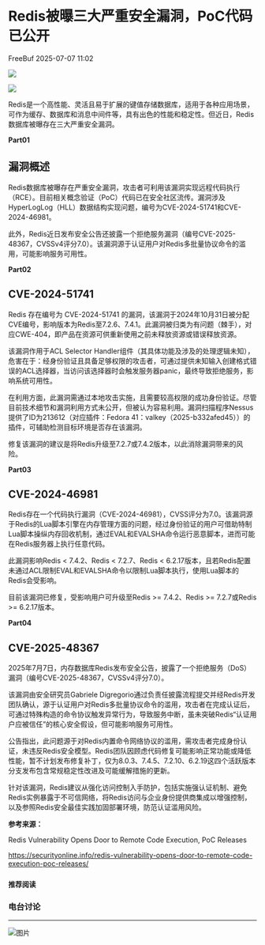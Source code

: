 #  Redis被曝三大严重安全漏洞，PoC代码已公开  
 FreeBuf   2025-07-07 11:02  
  
![](https://mmbiz.qpic.cn/mmbiz_gif/qq5rfBadR38jUokdlWSNlAjmEsO1rzv3srXShFRuTKBGDwkj4gvYy34iajd6zQiaKl77Wsy9mjC0xBCRg0YgDIWg/640?wx_fmt=gif "")  
  
  
![](https://mmbiz.qpic.cn/mmbiz_png/qq5rfBadR3iccHKkcenMzvkibHR8MbiaVBk8u3fNnJ4iay2Cn6a4PqhRy4qgksg1NajGo5HeibQaQ0zf1wxwOxVIPUA/640?wx_fmt=png&from=appmsg "")  
  
  
Redis是一个高性能、灵活且易于扩展的键值存储数据库，适用于各种应用场景，可作为缓存、数据库和消息中间件等，具有出色的性能和稳定性。但近日，Redis数据库被曝存在三大严重安全漏洞。  
  
  
**Part01**  
## 漏洞概述  
  
  
Redis数据库被曝存在严重安全漏洞，攻击者可利用该漏洞实现远程代码执行（RCE）。目前相关概念验证（PoC）代码已在安全社区流传。漏洞涉及HyperLogLog（HLL）数据结构实现问题，编号为CVE-2024-51741和CVE-2024-46981。  
  
  
此外，Redis近日发布安全公告还披露一个拒绝服务漏洞（编号CVE-2025-48367，CVSSv4评分7.0）。该漏洞源于认证用户对Redis多批量协议命令的滥用，可能影响服务可用性。  
  
  
**Part02**  
## CVE-2024-51741  
  
  
Redis 存在编号为 CVE-2024-51741 的漏洞，该漏洞于2024年10月31日被分配CVE编号，影响版本为Redis至7.2.6、7.4.1。此漏洞被归类为有问题（棘手），对应CWE-404，即产品在资源可供重新使用之前未释放资源或错误释放资源。  
  
  
该漏洞作用于ACL Selector Handler组件（其具体功能及涉及的处理逻辑未知），危害在于：经身份验证且具备足够权限的攻击者，可通过提供未知输入创建格式错误的ACL选择器，当访问该选择器时会触发服务器panic，最终导致拒绝服务，影响系统可用性。  
  
  
在利用方面，此漏洞需通过本地攻击实施，且需要较高权限的成功身份验证。尽管目前技术细节和漏洞利用方式未公开，但被认为容易利用。漏洞扫描程序Nessus提供了ID为213612（对应插件：Fedora 41：valkey（2025-b332afed45））的插件，可辅助检测目标环境是否存在该漏洞。  
  
  
修复该漏洞的建议是将Redis升级至7.2.7或7.4.2版本，以此消除漏洞带来的风险。  
  
  
**Part03**  
## CVE-2024-46981  
  
  
Redis存在一个代码执行漏洞（CVE-2024-46981），CVSS评分为7.0。该漏洞源于Redis的Lua脚本引擎在内存管理方面的问题，经过身份验证的用户可借助特制Lua脚本操纵内存回收机制，通过EVAL和EVALSHA命令运行恶意脚本，进而可能在Redis服务器上执行任意代码。  
  
  
此漏洞影响Redis < 7.4.2、Redis < 7.2.7、Redis < 6.2.17版本，且若Redis配置未通过ACL限制EVAL和EVALSHA命令以限制Lua脚本执行，使用Lua脚本的Redis会受影响。  
  
  
目前该漏洞已修复，受影响用户可升级至Redis >= 7.4.2、Redis >= 7.2.7或Redis >= 6.2.17版本。  
  
  
**Part04**  
## CVE-2025-48367  
  
  
2025年7月7日，内存数据库Redis发布安全公告，披露了一个拒绝服务（DoS）漏洞（编号CVE-2025-48367，CVSSv4评分7.0）。  
  
  
该漏洞由安全研究员Gabriele Digregorio通过负责任披露流程提交并经Redis开发团队确认，源于认证用户对Redis多批量协议命令的滥用，攻击者在完成认证后，可通过特殊构造的命令协议触发异常行为，导致服务中断，虽未突破Redis“认证用户应被信任”的核心安全假设，但可能影响服务可用性。  
  
  
公告指出，此问题源于对Redis内置命令网络协议的滥用，需攻击者完成身份认证，未违反Redis安全模型。Redis团队因顾虑代码修复可能影响正常功能或降低性能，暂不计划发布修复补丁，仅为8.0.3、7.4.5、7.2.10、6.2.19这四个活跃版本分支发布包含常规稳定性改进及可能缓解措施的更新。  
  
  
针对该漏洞，Redis建议从强化访问控制入手防护，包括实施强认证机制、避免Redis实例暴露于不可信网络，将Redis访问与企业身份提供商集成以增强控制，以及参照Redis安全最佳实践加固部署环境，防范认证滥用风险。  
  
  
**参考来源：**  
  
Redis Vulnerability Opens Door to Remote Code Execution, PoC Releases  
  
https://securityonline.info/redis-vulnerability-opens-door-to-remote-code-execution-poc-releases/  
  
  
###   
###   
###   
  
**推荐阅读**  
  
[](https://mp.weixin.qq.com/s?__biz=MjM5NjA0NjgyMA==&mid=2651324107&idx=1&sn=f89429997e0347cfe1580cc8ca6e858b&scene=21#wechat_redirect)  
  
### 电台讨论  
  
****  
  
  
  
![图片](https://mmbiz.qpic.cn/mmbiz_gif/qq5rfBadR3icF8RMnJbsqatMibR6OicVrUDaz0fyxNtBDpPlLfibJZILzHQcwaKkb4ia57xAShIJfQ54HjOG1oPXBew/640?wx_fmt=gif&wxfrom=5&wx_lazy=1&tp=webp "")  
  
   
  
